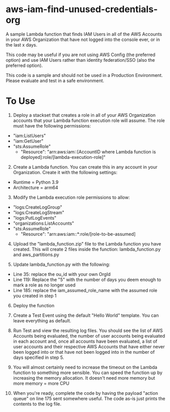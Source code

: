 # aws-iam-find-unused-credentials-org
A sample Lambda function that finds IAM Users in all of the AWS Accounts in your AWS Organization that have not logged into the console ever, or in the last x days.

This code may be useful if you are not using AWS Config (the preferred option) and use IAM Users rather than identity federation/SSO (also the preferred option).

This code is a sample and should not be used in a Production Environment. Please evaluate and test in a safe environment.

# To Use
1. Deploy a stackset that creates a role in all of your AWS Organization accounts that your Lambda function execution role will assume. The role must have the following permissions:
  - "iam:ListUsers"
  - "iam:GetUser"
  - "sts:AssumeRole"
    - "Resource": "arn:aws:iam::[AccountID where Lambda function is deployed]:role/[lambda-execution-role]"

2. Create a Lambda function. You can create this in any account in your Organization. Create it with the following settings:
  - Runtime = Python 3.9
  - Architecture = arm64

3. Modify the Lambda execution role permissions to allow:
  - "logs:CreateLogGroup"
  - "logs:CreateLogStream"
  - "logs:PutLogEvents"
  - "organizations:ListAccounts"
  - "sts:AssumeRole"
    - "Resource": "arn:aws:iam::*:role/[role-to-be-assumed]

4. Upload the "lambda_function.zip" file to the Lambda function you have created. This will create 2 files inside the function: lambda_function.py and aws_partitions.py

5. Update lambda_function.py with the following:
  - Line 35: replace the ou_id with your own OrgId
  - Line 119: Replace the "5" with the number of days you deem enough to mark a role as no longer used
  - Line 185: replace the iam_assumed_role_name with the assumed role you created in step 1

6. Deploy the function

7. Create a Test Event using the default "Hello World" template. You can leave everything as default.

8. Run Test and view the resulting log files. You should see the list of AWS Accounts being evaluated, the number of user accounts being evaluated in each account and, once all accounts have been evaluated, a list of user accounts and their respective AWS Accounts that have either never been logged into or that have not been logged into in the number of days specified in step 5.

9. You will almost certainly need to increase the timeout on the Lambda function to something more sensible. You can speed the function up by increasing the memory allocation. It doesn't need more memory but more memory = more CPU

10. When you're ready, complete the code by having the payload "action queue" on line 175 sent somewhere useful. The code as-is just prints the contents to the log file.

